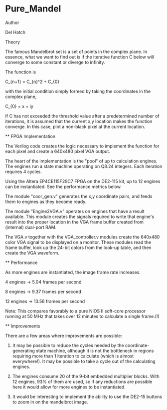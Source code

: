 # Pure_Mandel

Author

Del Hatch

Theory

The famous Mandelbrot set is a set of points in the complex plane. In essence, what we want to find out is if the iterative function C below will converge to some constant or diverge to infinity.

The function is

C_{n+1} = C_{n}^2 + C_{0}

with the initial condition simply formed by taking the coordinates in the complex plane,

C_{0} = x + iy

If C has not exceeded the threshold value after a predetermined number of iterations, it is assumed that the current x,y location makes the function converge. In this case, plot a non-black pixel at the current location.

** FPGA Implementation

The Verilog code creates the logic necessary to implement the function for each pixel and create a 640x480 pixel VGA output.

The heart of the implementation is the "pool" of up to calculation engines. The engines run a state machine operating on Q8.24 integers. Each iteration requires 4 cycles.

Using the Altera EP4CE115F29C7 FPGA on the DE2-115 kit, up to 12 engines can be instantiated. See the performance metrics below.

The module "coor_gen.v" generates the x,y coordinate pairs, and feeds them to engines as they become ready.

The module "Engine2VGA.v" operates on engines that have a result available. This module creates the signals required to write that engine's result into the proper location in the VGA frame buffer created from (internal) dual-port RAM.

The VGA.v together with the VGA_controller.v modules create the 640x480 color VGA signal to be displayed on a monitor. These modules read the frame buffer, look up the 24-bit colors from the look-up table, and then create the VGA waveform.

** Performance

As more engines are instantiated, the image frame rate increases.

4 engines -> 5.04 frames per second

8 engines -> 9.37 frames per second

12 engines -> 13.56 frames per second

Note: This compares favorably to a pure NIOS II soft-core processor running at 50 MHz that takes over 12 minutes to calculate a single frame.(!)

** Improvements

There are a few areas where improvements are possible:

1) It may be possible to reduce the cycles needed by the coordinate-generating state machine, although it is not the bottleneck in regions requiring more than 1 iteration to calculate (which is almost everywhere!). It may be possible to take a cycle out of the calculating engines.

2) The engines consume 20 of the 9-bit embedded multiplier blocks. With 12 engines, 93% of them are used, so if any reductions are possible here it would allow for more engines to be instantiated.

3) It would be interesting to implement the ability to use the DE2-15 buttons to zoom in on the mandelbrot image.




